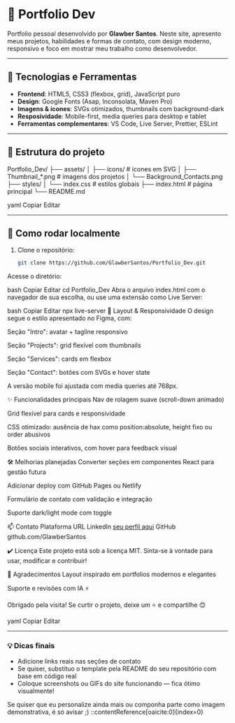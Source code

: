 # 🎨 Portfolio Dev

Portfolio pessoal desenvolvido por **Glawber Santos**. Neste site, apresento meus projetos, habilidades e formas de contato, com design moderno, responsivo e foco em mostrar meu trabalho como desenvolvedor.

---

## 🧩 Tecnologias e Ferramentas

- **Frontend**: HTML5, CSS3 (flexbox, grid), JavaScript puro
- **Design**: Google Fonts (Asap, Inconsolata, Maven Pro)
- **Imagens & ícones**: SVGs otimizados, thumbnails com background-dark
- **Resposividade**: Mobile-first, media queries para desktop e tablet
- **Ferramentas complementares**: VS Code, Live Server, Prettier, ESLint

---

## 📁 Estrutura do projeto

Portfolio_Dev/
├── assets/
│ ├── icons/ # ícones em SVG
│ ├── Thumbnail_*.png # imagens dos projetos
│ └── Background_Contacts.png
├── styles/
│ └── index.css # estilos globais
├── index.html # página principal
└── README.md

yaml
Copiar
Editar

---

## 🚀 Como rodar localmente

1. Clone o repositório:
   ```bash
   git clone https://github.com/GlawberSantos/Portfolio_Dev.git
Acesse o diretório:

bash
Copiar
Editar
cd Portfolio_Dev
Abra o arquivo index.html com o navegador de sua escolha, ou use uma extensão como Live Server:

bash
Copiar
Editar
npx live-server
📐 Layout & Responsividade
O design segue o estilo apresentado no Figma, com:

Seção "Intro": avatar + tagline responsivo

Seção "Projects": grid flexível com thumbnails

Seção "Services": cards em flexbox

Seção "Contact": botões com SVGs e hover state

A versão mobile foi ajustada com media queries até 768px.

✨ Funcionalidades principais
Nav de rolagem suave (scroll-down animado)

Grid flexível para cards e responsividade

CSS otimizado: ausência de hax como position:absolute, height fixo ou order abusivos

Botões sociais interativos, com hover para feedback visual

🛠️ Melhorias planejadas
Converter seções em componentes React para gestão futura

Adicionar deploy com GitHub Pages ou Netlify

Formulário de contato com validação e integração

Suporte dark/light mode com toggle

📫 Contato
Plataforma	URL
LinkedIn	[seu perfil aqui](https://www.linkedin.com/in/glauber-santos-346957309/)
GitHub	github.com/GlawberSantos

✔️ Licença
Este projeto está sob a licença MIT. Sinta-se à vontade para usar, modificar e contribuir!

🙌 Agradecimentos
Layout inspirado em portfolios modernos e elegantes

Suporte e revisões com IA ⚡

Obrigado pela visita! Se curtir o projeto, deixe um ⭐ e compartilhe 😊

yaml
Copiar
Editar

---

### 💡 Dicas finais

- Adicione links reais nas seções de contato
- Se quiser, substituo o template pela README do seu repositório com base em código real
- Coloque screenshots ou GIFs do site funcionando — fica ótimo visualmente!

Se quiser que eu personalize ainda mais ou componha parte como imagem demonstrativa, é só avisar ;)
::contentReference[oaicite:0]{index=0}
